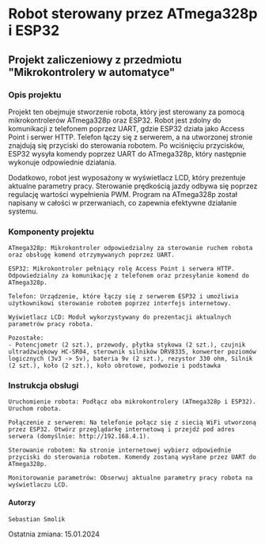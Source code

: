 
# Robot sterowany przez ATmega328p i ESP32



## Projekt zaliczeniowy z przedmiotu "Mikrokontrolery w automatyce"

### Opis projektu

Projekt ten obejmuje stworzenie robota, który jest sterowany za pomocą mikrokontrolerów ATmega328p oraz ESP32. Robot jest zdolny do komunikacji z telefonem poprzez UART, gdzie ESP32 działa jako Access Point i serwer HTTP. Telefon łączy się z serwerem, a na utworzonej stronie znajdują się przyciski do sterowania robotem. Po wciśnięciu przycisków, ESP32 wysyła komendy poprzez UART do ATmega328p, który następnie wykonuje odpowiednie działania.

Dodatkowo, robot jest wyposażony w wyświetlacz LCD, który prezentuje aktualne parametry pracy. Sterowanie prędkością jazdy odbywa się poprzez regulację wartości wypełnienia PWM. Program na ATmega328p został napisany w całości w przerwaniach, co zapewnia efektywne działanie systemu.

### Komponenty projektu

    ATmega328p: Mikrokontroler odpowiedzialny za sterowanie ruchem robota oraz obsługę komend otrzymywanych poprzez UART.

    ESP32: Mikrokontroler pełniący rolę Access Point i serwera HTTP. Odpowiedzialny za komunikację z telefonem oraz przesyłanie komend do ATmega328p.

    Telefon: Urządzenie, które łączy się z serwerem ESP32 i umożliwia użytkownikowi sterowanie robotem poprzez interfejs internetowy.

    Wyświetlacz LCD: Moduł wykorzystywany do prezentacji aktualnych parametrów pracy robota.

    Pozostałe:
    - Potencjometr (2 szt.), przewody, płytka stykowa (2 szt.), czujnik ultradźwiękowy HC-SR04, sterownik silników DRV8335, konwerter poziomów logicznych (3v3 -> 5v), bateria 9v (2 szt.), rezystor 330 ohm, Silnik (2 szt.), koło (2 szt.), koło obrotowe, podwozie i podstawka

### Instrukcja obsługi

    Uruchomienie robota: Podłącz oba mikrokontrolery (ATmega328p i ESP32). Uruchom robota.

    Połączenie z serwerem: Na telefonie połącz się z siecią WiFi utworzoną przez ESP32. Otwórz przeglądarkę internetową i przejdź pod adres serwera (domyślnie: http://192.168.4.1).

    Sterowanie robotem: Na stronie internetowej wybierz odpowiednie przyciski do sterowania robotem. Komendy zostaną wysłane przez UART do ATmega328p.

    Monitorowanie parametrów: Obserwuj aktualne parametry pracy robota na wyświetlaczu LCD.


#### Autorzy

    Sebastian Smolik

Ostatnia zmiana:
    15.01.2024